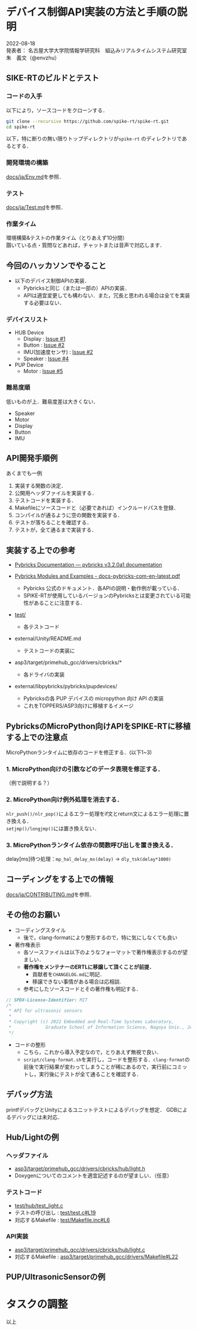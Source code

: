 # デバイス制御API実装の方法と手順の説明
2022-08-18  
発表者：
名古屋大学大学院情報学研究科　組込みリアルタイムシステム研究室
朱　義文（@envzhu）

## SIKE-RTのビルドとテスト
### コードの入手
以下により，ソースコードをクローンする．
```bash
git clone --recursive https://github.com/spike-rt/spike-rt.git
cd spike-rt
```
以下，特に断りの無い限りトップディレクトリが`spike-rt` のディレクトリであるとする．

### 開発環境の構築
[docs/ja/Env.md](https://github.com/spike-rt/spike-rt/blob/main/docs/ja/Env.md)を参照．

### テスト
[docs/ja/Test.md](https://github.com/spike-rt/spike-rt/blob/main/docs/ja/Test.md)を参照．


### 作業タイム
環境構築&テストの作業タイム（とりあえず10分間）  
躓いている点・質問などあれば，チャットまたは音声で対応します．

## 今回のハッカソンでやること
- 以下のデバイス制御APIの実装．
  - Pybricksと同じ（または一部の）APIの実装．
  - APIは適宜変更しても構わない．また，冗長と思われる場合は全てを実装する必要はない．

### デバイスリスト
- HUB Device
  - Display : [Issue #1](https://github.com/spike-rt/spike-rt/issues/1)
  - Button : [Issue #2](https://github.com/spike-rt/spike-rt/issues/2)
  - IMU(加速度センサ) : [Issue #2](https://github.com/spike-rt/spike-rt/issues/2)
  - Speaker : [Issue #4](https://github.com/spike-rt/spike-rt/issues/4)
- PUP Device
  - Motor : [Issue #5](https://github.com/spike-rt/spike-rt/issues/5)

### 難易度順
低いものが上．難易度差は大きくない．
- Speaker 
- Motor
- Display
- Button
- IMU


## API開発手順例
あくまでも一例
1. 実装する関数の決定．
2. 公開用ヘッダファイルを実装する．
3. テストコードを実装する．
4. Makefileにソースコードと（必要であれば）インクルードパスを登録．
5. コンパイルが通るように空の関数を実装する．
6. テストが落ちることを確認する．
7. テストが，全て通るまで実装する．

## 実装する上での参考
- [Pybricks Documentation — pybricks v3.2.0a1 documentation](https://docs.pybricks.com/en/latest/index.html)
- [Pybricks Modules and Examples - docs-pybricks-com-en-latest.pdf](https://docs.pybricks.com/_/downloads/en/latest/pdf/)
  - Pybricks 公式のドキュメント．各APIの説明・動作例が載っている．
  - SPIKE-RTが使用しているバージョンのPybricksとは変更されている可能性があることに注意する．

- [test/](https://github.com/spike-rt/spike-rt/blob/main/test/)
  - 各テストコード
- external/Unity/README.md
  - テストコードの実装に
- asp3/target/primehub\_gcc/drivers/cbricks/\*
  - 各ドライバの実装
- external/libpybricks/pybricks/pupdevices/
  - Pybricksの各 PUP デバイスの micropython 向け API の実装
  - これをTOPPERS/ASP3向けに移植するイメージ

## PybricksのMicroPython向けAPIをSPIKE-RTに移植する上での注意点
MicroPythonランタイムに依存のコードを修正する．(以下1~3)

### 1. MicroPython向けの引数などのデータ表現を修正する．
（例で説明する？）

### 2. MicroPython向け例外処理を消去する．
`nlr_push()/nlr_pop()`によるエラー処理をif文とreturn文によるエラー処理に置き換える．  
`setjmp()/longjmp()`には置き換えない．

### 3. MicroPythonランタイム依存の関数呼び出しを置き換える．
delay[ms]待つ処理：`mp_hal_delay_ms(delay)` -> `dly_tsk(delay*1000)`


## コーディングをする上での情報
[docs/ja/CONTRIBUTING.md](https://github.com/spike-rt/spike-rt/blob/main/docs/ja/CONTRIBUTING.md)を参照．

## その他のお願い
- コーディングスタイル
  - 後で，clang-formatにより整形するので，特に気にしなくても良い
- 著作権表示
  - 各ソースファイルは以下のようなフォーマットで著作権表示するのが望ましい．
  - **著作権をメンテナーのERTLに移譲して頂くことが前提．**
    - 貢献者を`CHANGELOG.md`に明記．
    - 移譲できない事情がある場合は応相談.
  - 参考にしたソースコードとその著作権も明記する．

```c
// SPDX-License-Identifier: MIT
/*
 * API for ultrasonic sensors
 *
 * Copyright (c) 2022 Embedded and Real-Time Systems Laboratory,
 *             Graduate School of Information Science, Nagoya Univ., JAPAN
 */
```

- コードの整形
  - こちら，これから導入予定なので，とりあえず無視で良い．
  - `script/clang-format.sh`を実行し，コードを整形する．`clang-format`の前後で実行結果が変わってしまうことが稀にあるので，実行前にコミットし，実行後にテストが全て通ることを確認する．


## デバッグ方法
printfデバッグとUnityによるユニットテストによるデバッグを想定．
GDBによるデバッグには未対応．

## Hub/Lightの例
### ヘッダファイル
- [asp3/target/primehub_gcc/drivers/cbricks/hub/light.h](https://github.com/spike-rt/spike-rt/blob/main/asp3/target/primehub_gcc/drivers/cbricks/hub/light.h)
- Doxygenについてのコメントを適宜記述するのが望ましい．（任意）

### テストコード
- [test/hub/test_light.c](https://github.com/spike-rt/spike-rt/blob/main/test/hub/test_light.c)
- テストの呼び出し : [test/test.c#L19](https://github.com/spike-rt/spike-rt/blob/main/test/test.c#L19)
- 対応するMakefile : [test/Makefile.inc#L6](https://github.com/spike-rt/spike-rt/blob/main/test/Makefile.inc#L6)

### API実装
- [asp3/target/primehub_gcc/drivers/cbricks/hub/light.c](https://github.com/spike-rt/spike-rt/blob/main/asp3/target/primehub_gcc/drivers/cbricks/hub/light.c)
- 対応するMakefile : [asp3/target/primehub_gcc/drivers/Makefile#L22](https://github.com/spike-rt/spike-rt/blob/main/asp3/target/primehub_gcc/drivers/Makefile#L22)

## PUP/UltrasonicSensorの例


# タスクの調整

以上